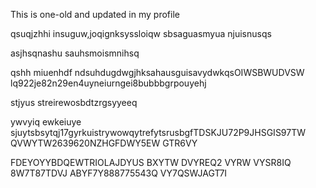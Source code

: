 
This is one-old and updated in my profile













qsuqjzhhi  insuguw,joqignksyssloiqw
sbsaguasmyua
njuisnusqs

asjhsqnashu
sauhsmoismnihsq

qshh
miuenhdf
ndsuhdugdwgjhksahausguisavydwkqsOIWSBWUDVSW    lq922je82n29en4uyneiurngei8bubbbgrpouyehj

stjyus
 streirewosbdtzrgsyyeeq

 ywvyiq
 ewkeiuye
 sjuytsbsytqj17gyrkuistrywowqytrefytsrusbgfTDSKJU72P9JHSGIS97TW  QVWYTW2639620NZHGFDWY5EW
 GTR6VY

 FDEYOYYBDQEWTRIOLAJDYUS
 BXYTW
 DVYREQ2
 VYRW
 VYSR8IQ  
 8W7T87TDVJ
 ABYF7Y888775543Q
 VY7QSWJAGT7I
